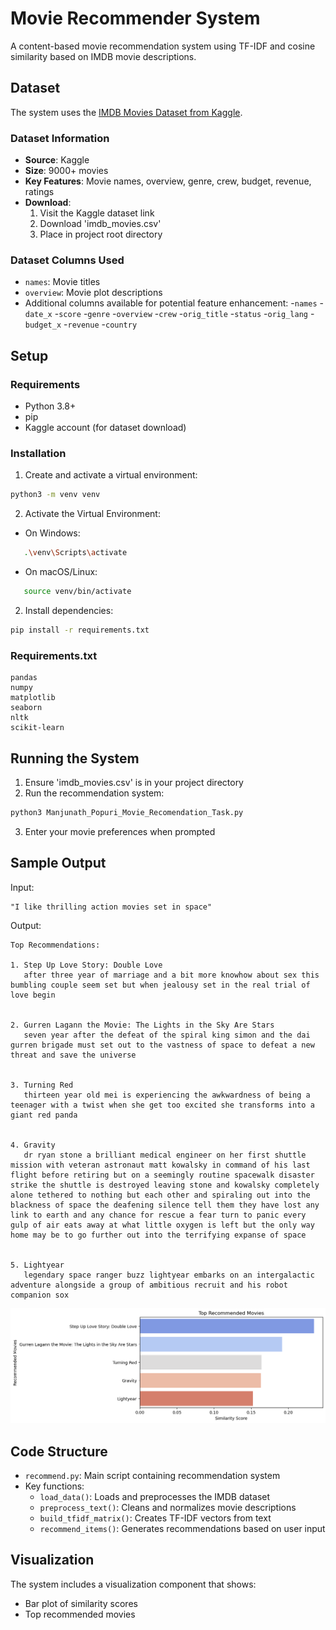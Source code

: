 # Movie Recommender System

A content-based movie recommendation system using TF-IDF and cosine similarity based on IMDB movie descriptions.

## Dataset
The system uses the [IMDB Movies Dataset from Kaggle](https://www.kaggle.com/datasets/ashpalsingh1525/imdb-movies-dataset).

### Dataset Information
- **Source**: Kaggle
- **Size**: 9000+ movies
- **Key Features**: Movie names, overview, genre, crew, budget, revenue, ratings
- **Download**: 
  1. Visit the Kaggle dataset link
  2. Download 'imdb_movies.csv'
  3. Place in project root directory

### Dataset Columns Used
- `names`: Movie titles
- `overview`: Movie plot descriptions
- Additional columns available for potential feature enhancement:
   -`names`
   -`date_x`
   -`score` 
   -`genre`
   -`overview`
   -`crew`
   -`orig_title`
   -`status`
   -`orig_lang`
   -`budget_x`
   -`revenue`
   -`country`

## Setup
### Requirements
- Python 3.8+
- pip
- Kaggle account (for dataset download)

### Installation
1. Create and activate a virtual environment:
```bash
python3 -m venv venv
```
2. Activate the Virtual Environment:
- On Windows:
```bash
   .\venv\Scripts\activate
```
- On macOS/Linux:
```bash
   source venv/bin/activate
```

2. Install dependencies:
```bash
pip install -r requirements.txt
```

### Requirements.txt
```
pandas
numpy
matplotlib
seaborn
nltk
scikit-learn
```

## Running the System
1. Ensure 'imdb_movies.csv' is in your project directory
2. Run the recommendation system:
```bash
python3 Manjunath_Popuri_Movie_Recomendation_Task.py
```
3. Enter your movie preferences when prompted

## Sample Output

Input: 
```
"I like thrilling action movies set in space"
```

Output:
```
Top Recommendations:

1. Step Up Love Story: Double Love
   after three year of marriage and a bit more knowhow about sex this bumbling couple seem set but when jealousy set in the real trial of love begin


2. Gurren Lagann the Movie: The Lights in the Sky Are Stars
   seven year after the defeat of the spiral king simon and the dai gurren brigade must set out to the vastness of space to defeat a new threat and save the universe


3. Turning Red
   thirteen year old mei is experiencing the awkwardness of being a teenager with a twist when she get too excited she transforms into a giant red panda


4. Gravity
   dr ryan stone a brilliant medical engineer on her first shuttle mission with veteran astronaut matt kowalsky in command of his last flight before retiring but on a seemingly routine spacewalk disaster strike the shuttle is destroyed leaving stone and kowalsky completely alone tethered to nothing but each other and spiraling out into the blackness of space the deafening silence tell them they have lost any link to earth and any chance for rescue a fear turn to panic every gulp of air eats away at what little oxygen is left but the only way home may be to go further out into the terrifying expanse of space


5. Lightyear
   legendary space ranger buzz lightyear embarks on an intergalactic adventure alongside a group of ambitious recruit and his robot companion sox
```
![Output Image](output_img.png)

## Code Structure
- `recommend.py`: Main script containing recommendation system
- Key functions:
  - `load_data()`: Loads and preprocesses the IMDB dataset
  - `preprocess_text()`: Cleans and normalizes movie descriptions
  - `build_tfidf_matrix()`: Creates TF-IDF vectors from text
  - `recommend_items()`: Generates recommendations based on user input

## Visualization
The system includes a visualization component that shows:
- Bar plot of similarity scores
- Top recommended movies


